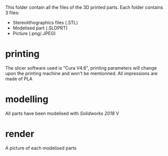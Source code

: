 This folder contain all the files of the 3D printed parts. Each folder contains 3 files: 
- Stereolithographics files (.STL) 
- Modelised part (.SLDPRT)
- Picture (.png/.JPEG)

# printing
The slicer software used is "Cura V4.6", printing parameters will change upon the printing machine and won't be mentionned.
All impressions are made of PLA

# modelling
All parts have been modelised with *Solidworks 2018* V

# render
A picture of each modelised parts 
